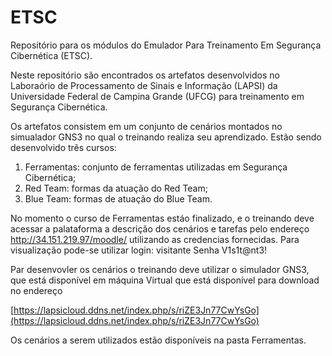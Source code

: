 # ETSC

Repositório para os módulos do Emulador Para Treinamento Em Segurança Cibernética (ETSC).

Neste repositório são encontrados os artefatos desenvolvidos no Laboraório de Processamento de Sinais e Informação (LAPSI) da Universidade Federal de Campina Grande (UFCG) para treinamento em Segurança Cibernética.

Os artefatos consistem em um conjunto de cenários montados no simualador GNS3 no qual o treinando realiza seu aprendizado. Estão sendo desenvolvido três cursos:
1. Ferramentas: conjunto de ferramentas utilizadas em Segurança Cibernética;
2. Red Team: formas da atuação do Red Team;
3. Blue Team: formas de atuação do Blue Team.

No momento o curso de Ferramentas estáo finalizado, e o treinando deve acessar a palataforma a descrição dos cenários e tarefas pelo endereço http://34.151.219.97/moodle/ utilizando as credencias fornecidas. Para visualização pode-se utilizar login: visitante Senha V1s1t@nt3!

Par desenvovler os cenários o treinando deve utilizar o simulador GNS3, que está disponível em máquina Virtual que está disponível para download no endereço

[https://lapsicloud.ddns.net/index.php/s/riZE3Jn77CwYsGo](https://lapsicloud.ddns.net/index.php/s/riZE3Jn77CwYsGo)


Os cenários a serem utilizados estão disponíveis na pasta Ferramentas.
